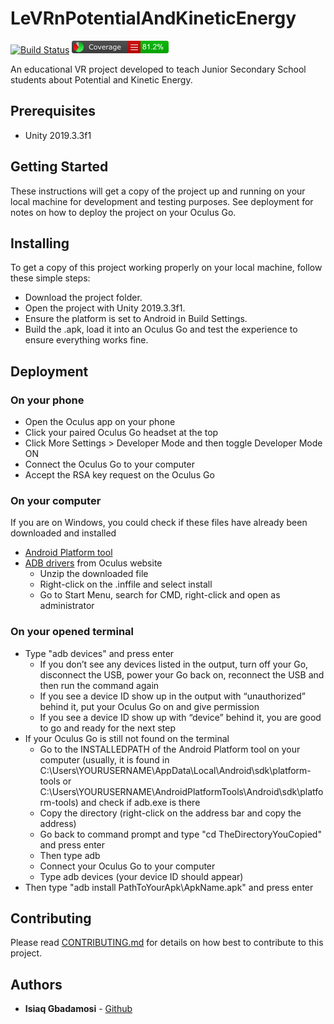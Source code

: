 # LeVRnPotentialAndKineticEnergy
[![Build Status](https://travis-ci.org/Imisi3D/LeVRnPotentialAndKineticEnergy_Updated.svg?branch=master)](https://travis-ci.org/Imisi3D/LeVRnPotentialAndKineticEnergy_Updated "Travis CI Badge")   ![Test Coverage](https://github.com/Imisi3D/LeVRnPotentialAndKineticEnergy_Updated/raw/master/LeVRnPotentialAndKineticEnergy_Updated/Unity%20Code%20Coverage/Report/badge_linecoverage.png "Unity Test Coverage")

An educational VR project developed to teach Junior Secondary School students about Potential and Kinetic Energy.

## Prerequisites
- Unity 2019.3.3f1

## Getting Started
These instructions will get a copy of the project up and running on your local machine for development and testing purposes. See deployment for notes on how to deploy the project on your Oculus Go.

## Installing
To get a copy of this project working properly on your local machine, follow these simple steps:

- Download the project folder.
- Open the project with Unity 2019.3.3f1.
- Ensure the platform is set to Android in Build Settings.
- Build the .apk, load it into an Oculus Go and test the experience to ensure everything works fine.


## Deployment

### On your phone
- Open the Oculus app on your phone
- Click your paired Oculus Go headset at the top
- Click More Settings > Developer Mode and then toggle Developer Mode ON
- Connect the Oculus Go to your computer
- Accept the RSA key request on the Oculus Go

### On your computer
If you are on Windows, you could check if these files have already been downloaded and installed
- [Android Platform tool](https://developer.android.com/studio/releases/platform-tools)
- [ADB drivers](https://developer.oculus.com/downloads/package/oculus-go-adb-drivers/) from Oculus website
    - Unzip the downloaded file
    - Right-click on the .inffile and select install
    - Go to Start Menu, search for CMD, right-click and open as administrator

### On your opened terminal
- Type "adb devices" and press enter
    - If you don’t see any devices listed in the output, turn off your Go, disconnect the USB, power your Go back on, reconnect the USB and then run the command again
    - If you see a device ID show up in the output with “unauthorized” behind it, put your Oculus Go on and give permission
    - If you see a device ID show up with “device” behind it, you are good to go and ready for the next step
- If your Oculus Go is still not found on the terminal
    - Go to the INSTALLEDPATH of the Android Platform tool on your computer (usually, it is found in C:\Users\YOURUSERNAME\AppData\Local\Android\sdk\platform-tools or C:\Users\YOURUSERNAME\AndroidPlatformTools\Android\sdk\platform-tools) and check if adb.exe is there
    - Copy the directory (right-click on the address bar and copy the address)
    - Go back to command prompt and type "cd TheDirectoryYouCopied" and press enter
    - Then type adb
    - Connect your Oculus Go to your computer
    - Type adb devices (your device ID should appear)
- Then type "adb install PathToYourApk\ApkName.apk" and press enter

## Contributing
Please read [CONTRIBUTING.md](https://github.com/Imisi3D/LeVRnPotentialAndKineticEnergy/blob/master_2/CONTRIBUTING.md) for details on how best to contribute to this project.

## Authors
- **Isiaq Gbadamosi** - [Github](https://github.com/badmusishaq)
